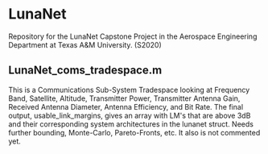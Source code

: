 # LunaNet
Repository for the LunaNet Capstone Project in the Aerospace Engineering Department at Texas A&amp;M University. (S2020)

## LunaNet_coms_tradespace.m
This is a Communications Sub-System Tradespace looking at Frequency Band, Satellite, Altitude, Transmitter Power, Transmitter Antenna Gain, Received Antenna Diameter, Antenna Efficiency, and Bit Rate. The final output, usable_link_margins, gives an array with LM's that are above 3dB and their corresponding system architectures in the lunanet struct. Needs further bounding, Monte-Carlo,  Pareto-Fronts, etc. It also is not commented yet.

